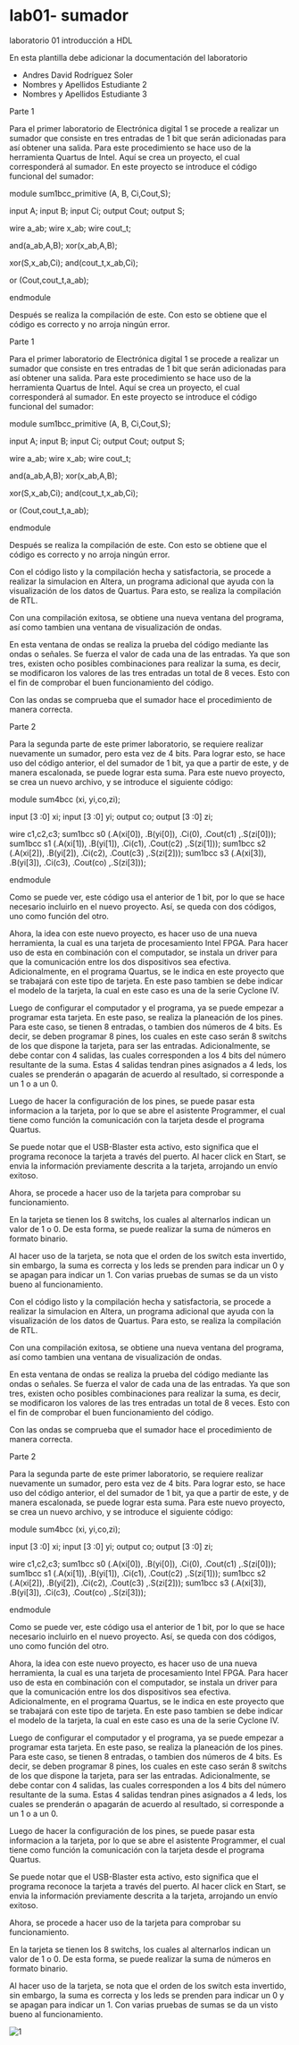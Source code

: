 # lab01- sumador 
laboratorio 01 introducción a HDL

En esta plantilla debe adicionar la documentación del laboratorio

* Andres David Rodríguez Soler
* Nombres y Apellidos Estudiante 2
* Nombres y Apellidos Estudiante 3

Parte 1

Para el primer laboratorio de Electrónica digital 1 se procede a realizar un sumador que consiste en tres entradas de 1 bit que serán adicionadas para así obtener una salida. Para este procedimiento se hace uso de la herramienta Quartus de Intel. Aquí se crea un proyecto, el cual corresponderá al sumador. En este proyecto se introduce el código funcional del sumador:

module sum1bcc_primitive (A, B, Ci,Cout,S);

  input  A;
  input  B;
  input  Ci;
  output Cout;
  output S;


  wire a_ab;
  wire x_ab;
  wire cout_t;

  and(a_ab,A,B);
  xor(x_ab,A,B);

  xor(S,x_ab,Ci);
  and(cout_t,x_ab,Ci);

  or (Cout,cout_t,a_ab);

endmodule

Después se realiza la compilación de este. Con esto se obtiene que el código es correcto y no arroja ningún error. 

 
 Parte 1

Para el primer laboratorio de Electrónica digital 1 se procede a realizar un sumador que consiste en tres entradas de 1 bit que serán adicionadas para así obtener una salida. Para este procedimiento se hace uso de la herramienta Quartus de Intel. Aquí se crea un proyecto, el cual corresponderá al sumador. En este proyecto se introduce el código funcional del sumador:

module sum1bcc_primitive (A, B, Ci,Cout,S);

  input  A;
  input  B;
  input  Ci;
  output Cout;
  output S;


  wire a_ab;
  wire x_ab;
  wire cout_t;

  and(a_ab,A,B);
  xor(x_ab,A,B);

  xor(S,x_ab,Ci);
  and(cout_t,x_ab,Ci);

  or (Cout,cout_t,a_ab);

endmodule

Después se realiza la compilación de este. Con esto se obtiene que el código es correcto y no arroja ningún error. 

 
 


Con el código listo y la compilación hecha y satisfactoria, se procede a realizar la simulacion en Altera, un programa adicional que ayuda con la visualización de los datos de Quartus. Para esto, se realiza la compilación de RTL. 

Con una compilación exitosa, se obtiene una nueva ventana del programa, así como tambien una ventana de visualización de ondas. 

  

En esta ventana de ondas se realiza la prueba del código mediante las ondas o señales. Se fuerza el valor de cada una de las entradas. Ya que son tres, existen ocho posibles combinaciones para realizar la suma, es decir, se modificaron los valores de las tres entradas un total de 8 veces. Esto con el fin de comprobar el buen funcionamiento del código. 

 
 



Con las ondas se comprueba que el sumador hace el procedimiento de manera correcta. 


Parte 2

Para la segunda parte de este primer laboratorio, se requiere realizar nuevamente un sumador, pero esta vez de 4 bits. Para lograr esto, se hace uso del código anterior, el del sumador de 1 bit, ya que a partir de este, y de manera escalonada, se puede lograr esta suma. Para este nuevo proyecto, se crea un nuevo archivo, y se introduce el siguiente código:

module sum4bcc (xi, yi,co,zi);

  input [3 :0] xi;
  input [3 :0] yi;
  output co;
  output [3 :0] zi;

  wire c1,c2,c3;
  sum1bcc s0 (.A(xi[0]), .B(yi[0]), .Ci(0),  .Cout(c1) ,.S(zi[0]));
  sum1bcc s1 (.A(xi[1]), .B(yi[1]), .Ci(c1), .Cout(c2) ,.S(zi[1]));
  sum1bcc s2 (.A(xi[2]), .B(yi[2]), .Ci(c2), .Cout(c3) ,.S(zi[2]));
  sum1bcc s3 (.A(xi[3]), .B(yi[3]), .Ci(c3), .Cout(co) ,.S(zi[3]));


endmodule

Como se puede ver, este código usa el anterior de 1 bit, por lo que se hace necesario incluirlo en el nuevo proyecto. Así, se queda con dos códigos, uno como función del otro. 

  

Ahora, la idea con este nuevo proyecto, es hacer uso de una nueva herramienta, la cual es una tarjeta de procesamiento Intel FPGA. Para hacer uso de esta en combinación con el computador, se instala un driver para que la comunicación entre los dos dispositivos sea efectiva. Adicionalmente, en el programa Quartus, se le indica en este proyecto que se trabajará con este tipo de tarjeta. En este paso tambien se debe indicar el modelo de la tarjeta, la cual en este caso es una de la serie Cyclone IV.

Luego de configurar el computador y el programa, ya se puede empezar a programar esta tarjeta. En este paso, se realiza la planeación de los pines. Para este caso, se tienen 8 entradas, o tambien dos números de 4 bits. Es decir, se deben programar 8 pines, los cuales en este caso serán 8 switchs de los que dispone la tarjeta, para ser las entradas. Adicionalmente, se debe contar con 4 salidas, las cuales corresponden a los 4 bits del número resultante de la suma. Estas 4 salidas tendran pines asignados a 4 leds, los cuales se prenderán o apagarán de acuerdo al resultado, si corresponde a un 1 o a un 0.

 
 



Luego de hacer la configuración de los pines, se puede pasar esta informacion a la tarjeta, por lo que se abre el asistente Programmer, el cual tiene como función la comunicación con la tarjeta desde el programa Quartus. 

 
 


Se puede notar que el USB-Blaster esta activo, esto significa que el programa reconoce la tarjeta a través del puerto. Al hacer click en Start, se envia la información previamente descrita a la tarjeta, arrojando un envío exitoso. 

Ahora, se procede a hacer uso de la tarjeta para comprobar su funcionamiento. 

En la tarjeta se tienen los 8 switchs, los cuales al alternarlos indican un valor de 1 o 0. De esta forma, se puede realizar la suma de números en formato binario.

Al hacer uso de la tarjeta, se nota que el orden de los switch esta invertido, sin embargo, la suma es correcta y los leds se prenden para indicar un 0 y se apagan para indicar un 1. Con varias pruebas de sumas se da un visto bueno al funcionamiento. 

 

 


 
 


 



Con el código listo y la compilación hecha y satisfactoria, se procede a realizar la simulacion en Altera, un programa adicional que ayuda con la visualización de los datos de Quartus. Para esto, se realiza la compilación de RTL. 

Con una compilación exitosa, se obtiene una nueva ventana del programa, así como tambien una ventana de visualización de ondas. 

  

En esta ventana de ondas se realiza la prueba del código mediante las ondas o señales. Se fuerza el valor de cada una de las entradas. Ya que son tres, existen ocho posibles combinaciones para realizar la suma, es decir, se modificaron los valores de las tres entradas un total de 8 veces. Esto con el fin de comprobar el buen funcionamiento del código. 

 
 



Con las ondas se comprueba que el sumador hace el procedimiento de manera correcta. 


Parte 2

Para la segunda parte de este primer laboratorio, se requiere realizar nuevamente un sumador, pero esta vez de 4 bits. Para lograr esto, se hace uso del código anterior, el del sumador de 1 bit, ya que a partir de este, y de manera escalonada, se puede lograr esta suma. Para este nuevo proyecto, se crea un nuevo archivo, y se introduce el siguiente código:

module sum4bcc (xi, yi,co,zi);

  input [3 :0] xi;
  input [3 :0] yi;
  output co;
  output [3 :0] zi;

  wire c1,c2,c3;
  sum1bcc s0 (.A(xi[0]), .B(yi[0]), .Ci(0),  .Cout(c1) ,.S(zi[0]));
  sum1bcc s1 (.A(xi[1]), .B(yi[1]), .Ci(c1), .Cout(c2) ,.S(zi[1]));
  sum1bcc s2 (.A(xi[2]), .B(yi[2]), .Ci(c2), .Cout(c3) ,.S(zi[2]));
  sum1bcc s3 (.A(xi[3]), .B(yi[3]), .Ci(c3), .Cout(co) ,.S(zi[3]));


endmodule

Como se puede ver, este código usa el anterior de 1 bit, por lo que se hace necesario incluirlo en el nuevo proyecto. Así, se queda con dos códigos, uno como función del otro. 

  

Ahora, la idea con este nuevo proyecto, es hacer uso de una nueva herramienta, la cual es una tarjeta de procesamiento Intel FPGA. Para hacer uso de esta en combinación con el computador, se instala un driver para que la comunicación entre los dos dispositivos sea efectiva. Adicionalmente, en el programa Quartus, se le indica en este proyecto que se trabajará con este tipo de tarjeta. En este paso tambien se debe indicar el modelo de la tarjeta, la cual en este caso es una de la serie Cyclone IV.

Luego de configurar el computador y el programa, ya se puede empezar a programar esta tarjeta. En este paso, se realiza la planeación de los pines. Para este caso, se tienen 8 entradas, o tambien dos números de 4 bits. Es decir, se deben programar 8 pines, los cuales en este caso serán 8 switchs de los que dispone la tarjeta, para ser las entradas. Adicionalmente, se debe contar con 4 salidas, las cuales corresponden a los 4 bits del número resultante de la suma. Estas 4 salidas tendran pines asignados a 4 leds, los cuales se prenderán o apagarán de acuerdo al resultado, si corresponde a un 1 o a un 0.

 
 



Luego de hacer la configuración de los pines, se puede pasar esta informacion a la tarjeta, por lo que se abre el asistente Programmer, el cual tiene como función la comunicación con la tarjeta desde el programa Quartus. 

 
 


Se puede notar que el USB-Blaster esta activo, esto significa que el programa reconoce la tarjeta a través del puerto. Al hacer click en Start, se envia la información previamente descrita a la tarjeta, arrojando un envío exitoso. 

Ahora, se procede a hacer uso de la tarjeta para comprobar su funcionamiento. 

En la tarjeta se tienen los 8 switchs, los cuales al alternarlos indican un valor de 1 o 0. De esta forma, se puede realizar la suma de números en formato binario.

Al hacer uso de la tarjeta, se nota que el orden de los switch esta invertido, sin embargo, la suma es correcta y los leds se prenden para indicar un 0 y se apagan para indicar un 1. Con varias pruebas de sumas se da un visto bueno al funcionamiento. 

 

 


 
 


 
![1](https://user-images.githubusercontent.com/80412854/114294185-6eb8a800-9a62-11eb-8b12-de7fb61a6953.png)


